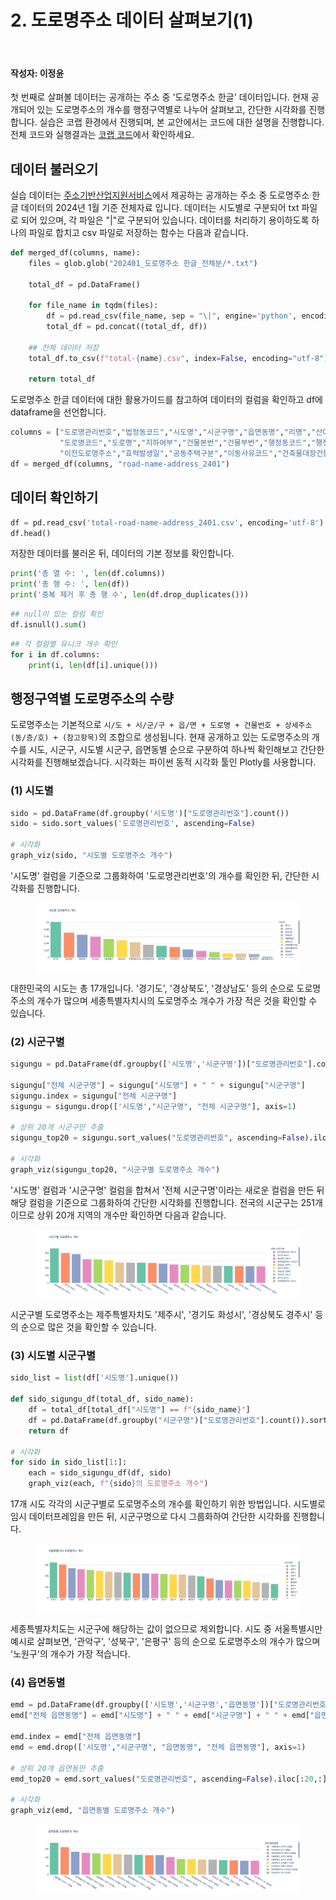 # 2. 도로명주소 데이터 살펴보기(1)

<br>

#### 작성자: 이정윤

첫 번째로 살펴볼 데이터는 공개하는 주소 중 '도로명주소 한글' 데이터입니다. 현재 공개되어 있는 도로명주소의 개수를 행정구역별로 나누어 살펴보고, 간단한 시각화를 진행합니다. 실습은 코랩 환경에서 진행되며, 본 교안에서는 코드에 대한 설명을 진행합니다. 전체 코드와 실행결과는 [코랩 코드](https://colab.research.google.com/drive/184m11Kz-ShW_F8STIAf_b9FjBdZPL3Cg?usp=sharing)에서 확인하세요.

## 데이터 불러오기

실습 데이터는 [주소기반산업지원서비스](https://business.juso.go.kr/addrlink/attrbDBDwld/attrbDBDwldList.do?cPath=99MD&menu=%EB%8F%84%EB%A1%9C%EB%AA%85%EC%A3%BC%EC%86%8C%20%ED%95%9C%EA%B8%80)에서 제공하는 공개하는 주소 중 도로명주소 한글 데이터의 2024년 1월 기준 전체자료 입니다. 데이터는 시도별로 구분되어 txt 파일로 되어 있으며, 각 파일은 "|"로 구분되어 있습니다. 데이터를 처리하기 용이하도록 하나의 파일로 합치고 csv 파일로 저장하는 함수는 다음과 같습니다.

```python
def merged_df(columns, name):
    files = glob.glob("202401_도로명주소 한글_전체분/*.txt")

    total_df = pd.DataFrame()

    for file_name in tqdm(files):
        df = pd.read_csv(file_name, sep = "\|", engine='python', encoding = "cp949", names=columns, dtype = str, keep_default_na=False)
        total_df = pd.concat((total_df, df))

    ## 전체 데이터 저장
    total_df.to_csv(f"total-{name}.csv", index=False, encoding="utf-8")

    return total_df
```

도로명주소 한글 데이터에 대한 활용가이드를 참고하여 데이터의 컬럼을 확인하고 df에 dataframe을 선언합니다.

```python
columns = ["도로명관리번호","법정동코드","시도명","시군구명","읍면동명","리명","산여부","번지","호", \
           "도로명코드","도로명","지하여부","건물본번","건물부번","행정동코드","행정동명","기초구역번호(우편번호)", \
           "이전도로명주소","효력발생일","공동주택구분","이동사유코드","건축물대장건물명","시군구용건물명","비고"]
df = merged_df(columns, "road-name-address_2401")
```

## 데이터 확인하기

```python
df = pd.read_csv('total-road-name-address_2401.csv', encoding='utf-8')
df.head()
```

저장한 데이터를 불러온 뒤, 데이터의 기본 정보를 확인합니다.

```python
print('총 열 수: ', len(df.columns))
print('총 행 수: ', len(df))
print('중복 제거 후 총 행 수', len(df.drop_duplicates()))
```

```python
## null이 있는 컬럼 확인
df.isnull().sum()
```

```python
## 각 컬럼별 유니크 개수 확인
for i in df.columns:
    print(i, len(df[i].unique()))
```

## 행정구역별 도로명주소의 수량

도로명주소는 기본적으로 `시/도 + 시/군/구 + 읍/면 + 도로명 + 건물번호 + 상세주소(동/층/호) + (참고항목)`의 조합으로 생성됩니다. 현재 공개하고 있는 도로명주소의 개수를 시도, 시군구, 시도별 시군구, 읍면동별 순으로 구분하여 하나씩 확인해보고 간단한 시각화를 진행해보겠습니다. 시각화는 파이썬 동적 시각화 툴인 Plotly를 사용합니다.

### (1) 시도별

```python
sido = pd.DataFrame(df.groupby('시도명')["도로명관리번호"].count())
sido = sido.sort_values('도로명관리번호', ascending=False)

# 시각화
graph_viz(sido, "시도별 도로명주소 개수")
```

'시도명' 컬럼을 기준으로 그룹화하여 '도로명관리번호'의 개수를 확인한 뒤, 간단한 시각화를 진행합니다.

<figure class="flex flex-col items-center justify-center">
    <img src="../img/3-2-sido-count.png" title="sido count visualization">
    <figcaption style="text-align: center;"></figcaption>
</figure>
대한민국의 시도는 총 17개입니다. '경기도', '경상북도', '경상남도' 등의 순으로 도로명주소의 개수가 많으며 세종특별자치시의 도로명주소 개수가 가장 적은 것을 확인할 수 있습니다.

### (2) 시군구별

```python
sigungu = pd.DataFrame(df.groupby(['시도명','시군구명'])["도로명관리번호"].count()).reset_index()

sigungu["전체 시군구명"] = sigungu["시도명"] + " " + sigungu["시군구명"]
sigungu.index = sigungu["전체 시군구명"]
sigungu = sigungu.drop(['시도명',"시군구명", "전체 시군구명"], axis=1)

# 상위 20개 시군구만 추출
sigungu_top20 = sigungu.sort_values("도로명관리번호", ascending=False).iloc[:20,:]

# 시각화
graph_viz(sigungu_top20, "시군구별 도로명주소 개수")
```

'시도명' 컬럼과 '시군구명' 컬럼을 합쳐서 '전체 시군구명'이라는 새로운 컬럼을 만든 뒤 해당 컬럼을 기준으로 그룹화하여 간단한 시각화를 진행합니다. 전국의 시군구는 251개 이므로 상위 20개 지역의 개수만 확인하면 다음과 같습니다.

<figure class="flex flex-col items-center justify-center">
    <img src="../img/3-2-sigungu-count.png" title="sigungu count visualization">
    <figcaption style="text-align: center;"></figcaption>
</figure>

시군구별 도로명주소는 제주특별자치도 '제주시', '경기도 화성시', '경상북도 경주시' 등의 순으로 많은 것을 확인할 수 있습니다.

### (3) 시도별 시군구별

```python
sido_list = list(df['시도명'].unique())

def sido_sigungu_df(total_df, sido_name):
    df = total_df[total_df["시도명"] == f"{sido_name}"]
    df = pd.DataFrame(df.groupby("시군구명")["도로명관리번호"].count()).sort_values("도로명관리번호", ascending=False)
    return df

# 시각화
for sido in sido_list[1:]:
    each = sido_sigungu_df(df, sido)
    graph_viz(each, f"{sido}의 도로명주소 개수")
```

17개 시도 각각의 시군구별로 도로명주소의 개수를 확인하기 위한 방법입니다. 시도별로 임시 데이터프레임을 만든 뒤, 시군구명으로 다시 그룹화하여 간단한 시각화를 진행합니다.

<figure class="flex flex-col items-center justify-center">
    <img src="../img/3-2-sido-sigungu-seoul-count.png" title="seoul sigungu count visualization">
    <figcaption style="text-align: center;"></figcaption>
</figure>

세종특별자치도는 시군구에 해당하는 값이 없으므로 제외합니다. 시도 중 서울특별시만 예시로 살펴보면, '관악구', '성북구', '은평구' 등의 순으로 도로명주소의 개수가 많으며 '노원구'의 개수가 가장 적습니다.

### (4) 읍면동별

```python
emd = pd.DataFrame(df.groupby(['시도명','시군구명','읍면동명'])["도로명관리번호"].count()).reset_index()
emd["전체 읍면동명"] = emd["시도명"] + " " + emd["시군구명"] + " " + emd["읍면동명"]

emd.index = emd["전체 읍면동명"]
emd = emd.drop(['시도명',"시군구명", "읍면동명", "전체 읍면동명"], axis=1)

# 상위 20개 읍면동만 추출
emd_top20 = emd.sort_values("도로명관리번호", ascending=False).iloc[:20,:]

# 시각화
graph_viz(emd, "읍면동별 도로명주소 개수")
```

<figure class="flex flex-col items-center justify-center">
    <img src="../img/3-2-emb-count.png" title="emb count visualization">
    <figcaption style="text-align: center;"></figcaption>
</figure>

###
